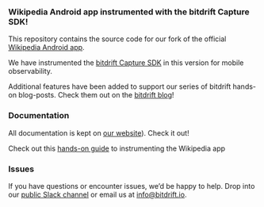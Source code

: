 ### Wikipedia Android app instrumented with the bitdrift Capture SDK!

This repository contains the source code for our fork of the official [Wikipedia Android app](https://play.google.com/store/apps/details?id=org.wikipedia).

We have instrumented the [bitdrift Capture SDK](https://docs.bitdrift.io/) in this version for mobile observability.

Additional features have been added to support our series of bitdrift hands-on blog-posts. Check them out on the [bitdrift blog](https://blog.bitdrift.io/)!

### Documentation

All documentation is kept on [our website](https://docs.bitdrift.io/)). Check it out!

Check out this [hands-on guide](https://blog.bitdrift.io/post/hands-on-wikipedia-android) to instrumenting the Wikipedia app

### Issues

If you have questions or encounter issues, we’d be happy to help. Drop into our [public Slack channel](https://communityinviter.com/apps/bitdriftpublic/bitdrifters) or email us at [info@bitdrift.io](mailto:info@bitdrift.io).
